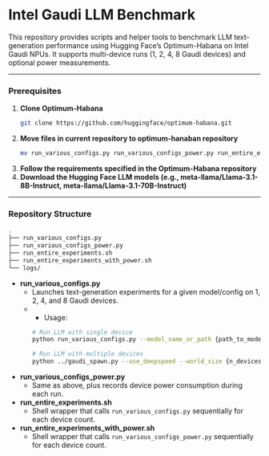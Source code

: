 # Intel Gaudi LLM Benchmark

This repository provides scripts and helper tools to benchmark LLM text-generation performance using Hugging Face’s Optimum-Habana on Intel Gaudi NPUs. It supports multi-device runs (1, 2, 4, 8 Gaudi devices) and optional power measurements.

---

### Prerequisites

1. **Clone Optimum-Habana**  
   ```bash
   git clone https://github.com/huggingface/optimum-habana.git
   ```
2. **Move files in current repository to optimum-hanaban repository**
    ```bash
   mv run_various_configs.py run_various_configs_power.py run_entire_experiments.sh run_entire_experiments_with_power.sh optimum-habana/examples/text-generation
   ```
3. **Follow the requirements specified in the Optimum-Habana repository**
4. **Download the Hugging Face LLM models (e.g., meta-llama/Llama-3.1-8B-Instruct, meta-llama/Llama-3.1-70B-Instruct)**
---

### Repository Structure
```bash
.
├── run_various_configs.py
├── run_various_configs_power.py
├── run_entire_experiments.sh
├── run_entire_experiments_with_power.sh
└── logs/
```

- **run_various_configs.py**  
  - Launches text-generation experiments for a given model/config on 1, 2, 4, and 8 Gaudi devices.
  - - Usage:  
    ```bash
    # Run LLM with single device
    python run_various_configs.py --model_name_or_path {path_to_model} --use_kv_cache --ignore_eos --dtype bf16 --bf16 --use_hpu_graphs --use_flash_attention --flash_attention_recompute --flash_attention_causal_mask --reuse_cache --attn_softmax_bf16 --merged-log-name {log_name}
    
    # Run LLM with multiple devices
    python ../gaudi_spawn.py --use_deepspeed --world_size {n_devices} run_various_configs.py --model_name_or_path {path_to_model} --use_kv_cache --ignore_eos --dtype bf16 --bf16 --use_hpu_graphs --use_flash_attention --flash_attention_recompute --flash_attention_causal_mask --reuse_cache --attn_softmax_bf16 --merged-log-name {log_name}
    ```  
- **run_various_configs_power.py**  
  - Same as above, plus records device power consumption during each run.  
- **run_entire_experiments.sh**  
  - Shell wrapper that calls `run_various_configs.py` sequentially for each device count.  
- **run_entire_experiments_with_power.sh**  
  - Shell wrapper that calls `run_various_configs_power.py` sequentially for each device count.  
